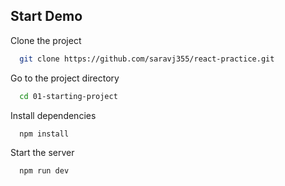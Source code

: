 ## Start Demo

Clone the project

```bash
  git clone https://github.com/saravj355/react-practice.git
```

Go to the project directory

```bash
  cd 01-starting-project
```

Install dependencies

```bash
  npm install
```

Start the server

```bash
  npm run dev
```
